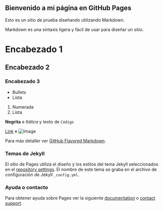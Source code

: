 ## Bienvenido a mi página en GitHub Pages

Esto es un sitio de prueba diseñando utilizando Markdown.

Markdown es una sintaxis ligera y fácil de usar para diseñar un sitio. 

# Encabezado 1
## Encabezado 2
### Encabezado 3

- Bullets
- Lista

1. Numerada
2. Lista

**Negrita** e _Itálica_ y texto de `Código`

[Link](http://www.recursostic.info) e ![Image](https://i.imgur.com/uAgexZy.png)


Para más detaller ver [GitHub Flavored Markdown](https://guides.github.com/features/mastering-markdown/).

### Temas de Jekyll

El sitio de Pages utiliza el diseño y los estilos del tema Jekyll seleccionados en el [repository settings](https://github.com/crizzi/crizzi.github.io/settings). El nombre de este tema se graba en el archivo de configuración de Jekyll `_config.yml`.

### Ayuda o contacto

Para obtener ayuda sobre Pages ver la siguiente [documentation](https://help.github.com/categories/github-pages-basics/) o [contact support](https://github.com/contact).
